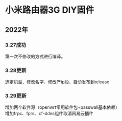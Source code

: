 # 小米路由器3G DIY固件  
## 2022年
### 3.27成功  
第一次不修改的方式进行编译。  

### 3.28更新  
选定机型、修改名字、修改产ip段、自动发布到release  

### 3.29更新  
增加两个软件源（openwrt常用软件包+passwall基本依赖）  
增加frpc、fprs、cf-ddns组件取消网易云插件  
